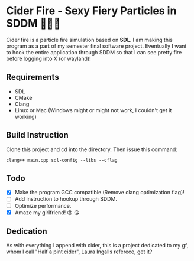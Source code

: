 # Cider Fire - Sexy Fiery Particles in SDDM 👹👯‍👀

Cider fire is a particle fire simulation based on **SDL**. I am making this program as a part of my semester final software project.
Eventually I want to hook the entire application through SDDM so that I can see pretty fire before logging into X (or wayland)! 

## Requirements

- SDL
- CMake
- Clang
- Linux or Mac (Windows might or might not work, I couldn't get it working)

## Build Instruction

Clone this project and cd into the directory. Then issue this command:

``clang++ main.cpp sdl-config --libs --cflag``

## Todo

- [x] Make the program GCC compatible (Remove clang optimization flag)!
- [ ] Add instruction to hookup through SDDM. 
- [ ] Optimize performance.
- [x] Amaze my girlfriend! 😍 😘 

## Dedication

As with everything I append with cider, this is a project dedicated to my gf, whom I call "Half a pint cider", Laura Ingalls referece, get it?
